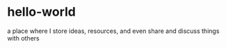 # hello-world
a place where I store ideas, resources, and even share and discuss things with others
